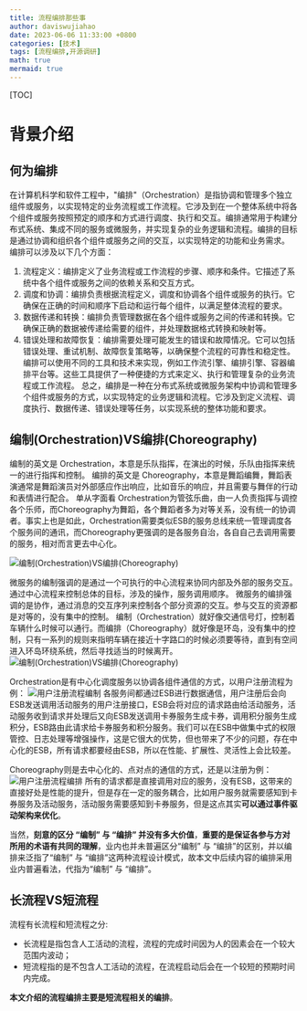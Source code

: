 ```yaml
---
title: 流程编排那些事
author: daviswujiahao
date: 2023-06-06 11:33:00 +0800
categories: [技术]
tags: [流程编排,开源调研]
math: true
mermaid: true
---
```


[TOC]

# 背景介绍

## 何为编排

在计算机科学和软件工程中，"编排"（Orchestration）是指协调和管理多个独立组件或服务，以实现特定的业务流程或工作流程。它涉及到在一个整体系统中将各个组件或服务按照预定的顺序和方式进行调度、执行和交互。编排通常用于构建分布式系统、集成不同的服务或微服务，并实现复杂的业务逻辑和流程。编排的目标是通过协调和组织各个组件或服务之间的交互，以实现特定的功能和业务需求。
编排可以涉及以下几个方面：

1. 流程定义：编排定义了业务流程或工作流程的步骤、顺序和条件。它描述了系统中各个组件或服务之间的依赖关系和交互方式。
2. 调度和协调：编排负责根据流程定义，调度和协调各个组件或服务的执行。它确保在正确的时间和顺序下启动和运行每个组件，以满足整体流程的要求。
3. 数据传递和转换：编排负责管理数据在各个组件或服务之间的传递和转换。它确保正确的数据被传递给需要的组件，并处理数据格式转换和映射等。
4. 错误处理和故障恢复：编排需要处理可能发生的错误和故障情况。它可以包括错误处理、重试机制、故障恢复策略等，以确保整个流程的可靠性和稳定性。
编排可以使用不同的工具和技术来实现，例如工作流引擎、编排引擎、容器编排平台等。这些工具提供了一种便捷的方式来定义、执行和管理复杂的业务流程或工作流程。
总之，编排是一种在分布式系统或微服务架构中协调和管理多个组件或服务的方式，以实现特定的业务逻辑和流程。它涉及到定义流程、调度执行、数据传递、错误处理等任务，以实现系统的整体功能和要求。

## 编制(Orchestration)VS编排(Choreography)

编制的英文是 Orchestration，本意是乐队指挥，在演出的时候，乐队由指挥来统一的进行指挥和控制。
编排的英文是 Choreography，本意是舞蹈编舞，舞蹈表演通常是舞蹈演员对外部感应作出响应，比如音乐的响应，并且需要与舞伴的行动和表情进行配合。
单从字面看 Orchestration为管弦乐曲，由一人负责指挥与调控各个乐师，而Choreography为舞蹈，各个舞蹈者多为对等关系，没有统一的协调者。事实上也是如此，Orchestration需要类似ESB的服务总线来统一管理调度各个服务间的通讯，而Choreography更强调的是各服务自治，各自自己去调用需要的服务，相对而言更去中心化。

![编制(Orchestration)VS编排(Choreography)](https://ask.qcloudimg.com/http-save/yehe-1475574/g10voqcq7r.jpeg)

微服务的编制强调的是通过一个可执行的中心流程来协同内部及外部的服务交互。通过中心流程来控制总体的目标，涉及的操作，服务调用顺序。
微服务的编排强调的是协作，通过消息的交互序列来控制各个部分资源的交互。参与交互的资源都是对等的，没有集中的控制。
编制（Orchestration）就好像交通信号灯，控制着车辆什么时候可以通行。而编排（Choreography）就好像是环岛，没有集中的控制，只有一系列的规则来指明车辆在接近十字路口的时候必须要等待，直到有空间进入环岛环绕系统，然后寻找适当的时候离开。
![编制(Orchestration)VS编排(Choreography)](https://ask.qcloudimg.com/http-save/yehe-1475574/stru92o58o.jpeg)

Orchestration是有中心化调度服务以协调各组件通信的方式，以用户注册流程为例：
![用户注册流程编制](https://raw.githubusercontent.com/gudaoxuri/Microservices-Architecture/master/resources/images/ms-services-invoke-register-orchestration.png)
各服务间都通过ESB进行数据通信，用户注册后会向ESB发送调用活动服务的用户注册接口，ESB会将对应的请求路由给活动服务，活动服务收到请求并处理后又向ESB发送调用卡券服务生成卡券，调用积分服务生成积分，ESB路由此请求给卡券服务和积分服务。我们可以在ESB中做集中式的权限管控、日志处理等增强操作，这是它很大的优势，但也带来了不少的问题，存在中心化的ESB，所有请求都要经由ESB，所以在性能、扩展性、灵活性上会比较差。

Choreography则是去中心化的、点对点的通信的方式，还是以注册为例：
![用户注册流程编排](https://raw.githubusercontent.com/gudaoxuri/Microservices-Architecture/master/resources/images/ms-services-invoke-register-choreography.png)
所有的请求都是直接调用对应的服务，没有ESB，这带来的直接好处是性能的提升，但是存在一定的服务耦合，比如用户服务就需要感知到卡券服务及活动服务，活动服务需要感知到卡券服务，但是这点其实**可以通过事件驱动架构来优化**。

当然，**刻意的区分 “编制” 与 “编排” 并没有多大价值**，**重要的是保证各参与方对所用的术语有共同的理解**，业内也并未普遍区分“编制” 与 “编排”的区别，并以编排来泛指了“编制” 与 “编排”这两种流程设计模式，故本文中后续内容的编排采用业内普遍看法，代指为“编制” 与 “编排”。

## 长流程VS短流程

流程有长流程和短流程之分:

- 长流程是指包含人工活动的流程，流程的完成时间因为人的因素会在一个较大范围内波动；
- 短流程指的是不包含人工活动的流程，在流程启动后会在一个较短的预期时间内完成。
  
**本文介绍的流程编排主要是短流程相关的编排**。
